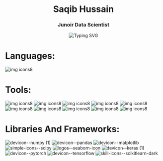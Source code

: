 



<h1 align="center">Saqib Hussain</h1>
<h3 align="center">Junoir Data Scientist</h3>
<p align="center">

</p>

<p align="center">
  <img src="https://readme-typing-svg.demolab.com?font=Kalnia+Glaze&weight=500&size=30&duration=1000&pause=1000&center=true&random=true&width=500&lines=Data+Science;Artificial+Intelligence;Machine+Learning;Deep+Learning;Neural+Networks;Computer+Vision;Natural+Language+Precessing;Experienced+Canva+Designer;" alt="Typing SVG" />
</p>

# Languages:
![img icons8](https://github.com/user-attachments/assets/2a687552-a59d-4bf3-9717-2a64ebd9262a)

# Tools:
![img icons8](https://github.com/user-attachments/assets/59a57b5d-69e2-4437-8b19-2e3968fe55d5)
![img icons8](https://github.com/user-attachments/assets/d565e522-5b9d-4efc-a73f-a5da448ef9d6)
![img icons8](https://github.com/user-attachments/assets/6e437439-9860-4110-8738-65ed8044a51a)
![img icons8](https://github.com/user-attachments/assets/a9081fc2-b572-4020-83b6-50bdf5b54c53) 
![img icons8](https://github.com/user-attachments/assets/29b0655d-e7e1-4d7b-86fe-d0aa20d349cb)
![img icons8](https://github.com/user-attachments/assets/6c67d0b1-a45b-4b5a-9125-414ef01b1f2b)
![img icons8](https://github.com/user-attachments/assets/8caeec5e-39e6-4171-aa1e-5c42c44050da)
![img icons8](https://github.com/user-attachments/assets/0125f6d8-6abf-4f7e-8175-4b2913724788)
![img icons8](https://github.com/user-attachments/assets/0496cea0-58dc-476a-8cfc-e4c0c0e555e9)
![img icons8](https://github.com/user-attachments/assets/f9f8b0d6-9122-4acc-a73a-15f165c066b4)
# Libraries And Frameworks:
![devicon--numpy (1)](https://github.com/user-attachments/assets/bd309672-ad04-4ece-ba81-e71f3f618abf)
![devicon--pandas](https://github.com/user-attachments/assets/452466a2-d7a2-4a0a-a4e0-ee653e7daa02)
![devicon--matplotlib](https://github.com/user-attachments/assets/5a9a9b78-cb80-4ec5-85ca-b4ab170de5dd)
![simple-icons--scipy](https://github.com/user-attachments/assets/f6df6ec4-6ba6-4254-9b20-fe320e2643e0)
![logos--seaborn-icon](https://github.com/user-attachments/assets/d5427c39-522d-4ac5-9911-c05658175cc2)
![devicon--keras (1)](https://github.com/user-attachments/assets/71d89dbf-e2fc-4608-b452-fc7214901115)
![devicon--pytorch](https://github.com/user-attachments/assets/4b2c4b9e-0329-4869-92b7-2e206a83276b)
![devicon--tensorflow](https://github.com/user-attachments/assets/bf32ef60-d2ca-406a-875b-68d7721455cf)
![skill-icons--scikitlearn-dark](https://github.com/user-attachments/assets/1069fd50-f905-4b0a-a74d-75fd32f61c52)

